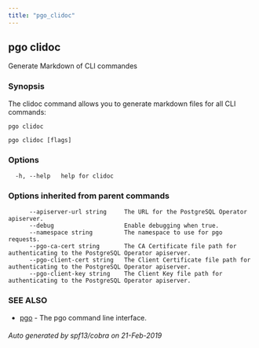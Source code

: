 ```yaml
---
title: "pgo_clidoc"
---
```

## pgo clidoc

Generate Markdown of CLI commandes

### Synopsis

The clidoc command allows you to generate markdown files for all CLI commands:

	pgo clidoc

```
pgo clidoc [flags]
```

### Options

```
  -h, --help   help for clidoc
```

### Options inherited from parent commands

```
      --apiserver-url string     The URL for the PostgreSQL Operator apiserver.
      --debug                    Enable debugging when true.
      --namespace string         The namespace to use for pgo requests.
      --pgo-ca-cert string       The CA Certificate file path for authenticating to the PostgreSQL Operator apiserver.
      --pgo-client-cert string   The Client Certificate file path for authenticating to the PostgreSQL Operator apiserver.
      --pgo-client-key string    The Client Key file path for authenticating to the PostgreSQL Operator apiserver.
```

### SEE ALSO

* [pgo](/commands/pgo/)	 - The pgo command line interface.

###### Auto generated by spf13/cobra on 21-Feb-2019
